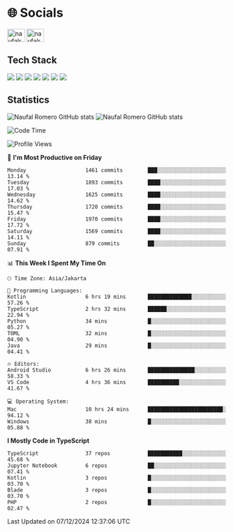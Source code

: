 <h1 align="">🌐 Socials</h1>
<p align="left">
<a href="https://linkedin.com/in/naufal-romero-putra-pratama-9ab816177/" target="blank"><img align="center" src="https://raw.githubusercontent.com/rahuldkjain/github-profile-readme-generator/master/src/images/icons/Social/linked-in-alt.svg" alt="naufalromero" height="30" width="40" /></a>
<a href="https://instagram.com/naufalromero" target="blank"><img align="center" src="https://raw.githubusercontent.com/rahuldkjain/github-profile-readme-generator/master/src/images/icons/Social/instagram.svg" alt="naufalromero" height="30" width="40" /></a>
</p>


<h2 align="">Tech Stack</h2>
<div align="">
  <img src="https://img.shields.io/badge/next.js-000000?style=for-the-badge&logo=nextdotjs&logoColor=white"/>
 <img src="https://img.shields.io/badge/typescript-%23007ACC.svg?style=for-the-badge&logo=typescript&logoColor=white"/>
 <img src="https://img.shields.io/badge/react-%2320232a.svg?style=for-the-badge&logo=react&logoColor=%2361DAFB"/>
 <img src="https://img.shields.io/badge/tailwindcss-%2338B2AC.svg?style=for-the-badge&logo=tailwind-css&logoColor=white"/>
 <img src="https://img.shields.io/badge/Prisma-3982CE?style=for-the-badge&logo=Prisma&logoColor=white"/>
 <img src="https://img.shields.io/badge/javascript-%23323330.svg?style=for-the-badge&logo=javascript&logoColor=%23F7DF1E"/>
 <img src="https://img.shields.io/badge/java-%23ED8B00.svg?style=for-the-badge&logo=openjdk&logoColor=white"/>
</div>


<h2 align="">Statistics</h2>
<div align="">
<img src="https://github-readme-stats-xi-nine-74.vercel.app/api?username=romves&show_icons=true&theme=tokyonight&include_all_commits=true&count_private=true" alt="Naufal Romero GitHub stats"/>
<img src="https://github-readme-stats-xi-nine-74.vercel.app/api/top-langs/?username=romves&theme=tokyonight&hide_border=false&include_all_commits=true&count_private=true&layout=compact" alt="Naufal Romero GitHub stats"/>
</div>

<!--START_SECTION:waka-->
![Code Time](http://img.shields.io/badge/Code%20Time-1%2C794%20hrs%2032%20mins-blue)

![Profile Views](http://img.shields.io/badge/Profile%20Views-1-blue)

📅 **I'm Most Productive on Friday** 

```text
Monday                   1461 commits        ███░░░░░░░░░░░░░░░░░░░░░░   13.14 % 
Tuesday                  1893 commits        ████░░░░░░░░░░░░░░░░░░░░░   17.03 % 
Wednesday                1625 commits        ████░░░░░░░░░░░░░░░░░░░░░   14.62 % 
Thursday                 1720 commits        ████░░░░░░░░░░░░░░░░░░░░░   15.47 % 
Friday                   1970 commits        ████░░░░░░░░░░░░░░░░░░░░░   17.72 % 
Saturday                 1569 commits        ████░░░░░░░░░░░░░░░░░░░░░   14.11 % 
Sunday                   879 commits         ██░░░░░░░░░░░░░░░░░░░░░░░   07.91 % 
```


📊 **This Week I Spent My Time On** 

```text
🕑︎ Time Zone: Asia/Jakarta

💬 Programming Languages: 
Kotlin                   6 hrs 19 mins       ██████████████░░░░░░░░░░░   57.26 % 
TypeScript               2 hrs 32 mins       ██████░░░░░░░░░░░░░░░░░░░   22.94 % 
Python                   34 mins             █░░░░░░░░░░░░░░░░░░░░░░░░   05.27 % 
TOML                     32 mins             █░░░░░░░░░░░░░░░░░░░░░░░░   04.90 % 
Java                     29 mins             █░░░░░░░░░░░░░░░░░░░░░░░░   04.41 % 

🔥 Editors: 
Android Studio           6 hrs 26 mins       ███████████████░░░░░░░░░░   58.33 % 
VS Code                  4 hrs 36 mins       ██████████░░░░░░░░░░░░░░░   41.67 % 

💻 Operating System: 
Mac                      10 hrs 24 mins      ████████████████████████░   94.12 % 
Windows                  38 mins             █░░░░░░░░░░░░░░░░░░░░░░░░   05.88 % 
```

**I Mostly Code in TypeScript** 

```text
TypeScript               37 repos            ███████████░░░░░░░░░░░░░░   45.68 % 
Jupyter Notebook         6 repos             ██░░░░░░░░░░░░░░░░░░░░░░░   07.41 % 
Kotlin                   3 repos             █░░░░░░░░░░░░░░░░░░░░░░░░   03.70 % 
Blade                    3 repos             █░░░░░░░░░░░░░░░░░░░░░░░░   03.70 % 
PHP                      2 repos             █░░░░░░░░░░░░░░░░░░░░░░░░   02.47 % 
```




 Last Updated on 07/12/2024 12:37:06 UTC
<!--END_SECTION:waka-->
